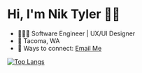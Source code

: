 
# Hi, I'm Nik Tyler 👋🏾

- 👩🏾‍💻 Software Engineer | UX/UI Designer 
- 📍 Tacoma, WA 
- 🔗 Ways to connect:  [Email Me](mailto:bigtechnik@icloud.com) 

<!-- 
<img src="https://github-readme-streak-stats.herokuapp.com/?user=nikblvck"/> -->

[![Top Langs](https://github-readme-stats.vercel.app/api/top-langs/?username=nikblvck&show_icons=true)](https://github.com/nikblvck/github-readme-stats)

